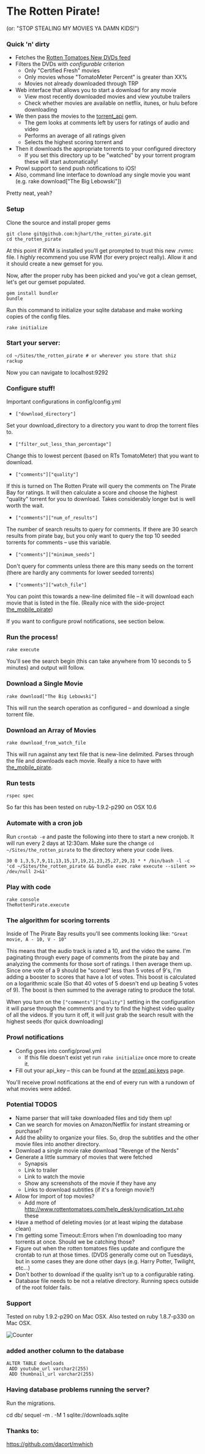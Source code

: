 # The Rotten Pirate! 
(or: "STOP STEALING MY MOVIES YA DAMN KIDS!")

### Quick 'n' dirty

 - Fetches the [Rotten Tomatoes New DVDs feed](http://www.rottentomatoes.com/syndication/tab/new_releases.txt)
 - Filters the DVDs with *configurable* criterion
   - Only "Certified Fresh" movies
   - Only movies whose "TomatoMeter Percent" is greater than XX%
   - Movies not already downloaded through TRP
 - Web interface that allows you to start a download for any movie
   - View most recently downloaded movies and view youtube trailers
   - Check whether movies are available on netflix, itunes, or hulu before downloading
 - We then pass the movies to the [torrent_api](https://github.com/hjhart/torrent_api) gem.
   - The gem looks at comments left by users for ratings of audio and video
   - Performs an average of all ratings given
   - Selects the highest scoring torrent and
 - Then it downloads the appropriate torrents to your configured directory
   - If you set this directory up to be "watched" by your torrent program these will start automatically!
 - Prowl support to send push notifications to iOS!
 - Also, command line interface to download any single movie you want (e.g. rake download["The Big Lebowski"])

Pretty neat, yeah?

### Setup

Clone the source and install proper gems

	git clone git@github.com:hjhart/the_rotten_pirate.git
	cd the_rotten_pirate
	
At this point if RVM is installed you'll get prompted to trust this new .rvmrc file. I *highly* recommend you use RVM (for every project really). Allow it and it should create a new gemset for you.

Now, after the proper ruby has been picked and you've got a clean gemset, let's get our gemset populated.

	gem install bundler
	bundle

Run this command to initialize your sqlite database and make working copies of the config files.

	rake initialize

### Start your server:

    cd ~/Sites/the_rotten_pirate # or wherever you store that shiz
    rackup

Now you can navigate to localhost:9292

### Configure stuff!

Important configurations in config/config.yml

* `["download_directory"]`

Set your download_directory to a directory you want to drop the torrent files to.

* `["filter_out_less_than_percentage"]`

Change this to lowest percent (based on RTs TomatoMeter) that you want to download.

* `["comments"]["quality"]`

If this is turned on The Rotten Pirate will query the comments on The Pirate Bay for ratings. It will then calculate a score and choose the highest "quality" torrent for you to download. Takes considerably longer but is well worth the wait.

* `["comments"]["num_of_results"]`

The number of search results to query for comments. If there are 30 search results from pirate bay, but you only want to query the top 10 seeded torrents for comments – use this variable.

* `["comments"]["minimum_seeds"]`

Don't query for comments unless there are this many seeds on the torrent (there are hardly any comments for lower seeded torrents)

* `["comments"]["watch_file"]`

You can point this towards a new-line delimited file – it will download each movie that is listed in the file. (Really nice with the  side-project [the_mobile_pirate](https://github.com/hjhart/the_mobile_pirate))

If you want to configure prowl notifications, see section below.

### Run the process!

	rake execute
	
You'll see the search begin (this can take anywhere from 10 seconds to 5 minutes) and output will follow.

### Download a Single Movie

	rake download["The Big Lebowski"]
	
This will run the search operation as configured – and download a single torrent file.


### Download an Array of Movies

	rake download_from_watch_file
	
This will run against any text file that is new-line delimited. Parses through the file and downloads each movie. Really a nice to have with [the_mobile_pirate](https://github.com/hjhart/the_mobile_pirate). 

### Run tests

	rspec spec

So far this has been tested on ruby-1.9.2-p290 on OSX 10.6
		
### Automate with a cron job

Run `crontab -e` and paste the following into there to start a new cronjob. It will run every 2 days at 12:30am. Make sure the change `cd ~/Sites/the_rotten_pirate` to the directory where your code lives.

	30 0 1,3,5,7,9,11,13,15,17,19,21,23,25,27,29,31 * * /bin/bash -l -c 'cd ~/Sites/the_rotten_pirate && bundle exec rake execute --silent >> /dev/null 2>&1'

### Play with code

	rake console
	TheRottenPirate.execute

### The algorithm for scoring torrents

Inside of The Pirate Bay results you'll see comments looking like: `"Great movie, A - 10, V - 10"`

This means that the audio track is rated a 10, and the video the same. I'm paginating through every page of comments from the pirate bay and analyzing the comments for those sort of ratings. I then average them up. Since one vote of a 9 should be "scored" less than 5 votes of 9's, I'm adding a booster to scores that have a lot of votes. This boost is calculated on a logarithmic scale (So that 40 votes of 5 doesn't end up beating 5 votes of 9). The boost is then summed to the average rating to produce the total.

When you turn on the `["comments"]["quality"]` setting in the configuration it will parse through the comments and try to find the highest video quality of all the videos. If you turn it off, it will just grab the search result with the highest seeds (for quick downloading) 

### Prowl notifications

- Config goes into config/prowl.yml
  - If this file doesn't exist yet run `rake initialize` once more to create it.
- Fill out your api_key – this can be found at the [prowl api keys](https://www.prowlapp.com/api_settings.php) page.

You'll receive prowl notifications at the end of every run with a rundown of what movies were added.

### Potential TODOS

* Name parser that will take downloaded files and tidy them up!
* Can we search for movies on Amazon/Netflix for instant streaming or purchase?
* Add the ability to organize your files. So, drop the subtitles and the other movie files into another directory.
* Download a single movie rake download "Revenge of the Nerds"
* Generate a little summary of movies that were fetched
	* Synapsis
	* Link to trailer
	* Link to watch the movie
	* Show any screenshots of the movie if they have any
	* Links to download subtitles (if it's a foreign movie?)
* Allow for import of top movies?
	* Add more of http://www.rottentomatoes.com/help_desk/syndication_txt.php these
* Have a method of deleting movies (or at least wiping the database clean)
* I'm getting some Timeout::Errors when I'm downloading too many torrents at once. Should we be catching those?
* Figure out when the rotten tomatoes files update and configure the crontab to run at those times. (DVDS generally come out on Tuesdays, but in some cases they are done other days (e.g. Harry Potter, Twilight, etc...)
* Don't bother to download if the quality isn't up to a configurable rating.
* Database file needs to be not a relative directory. Running specs outside of the root folder fails.

### Support

Tested on ruby 1.9.2-p290 on Mac OSX.
Also tested on ruby 1.8.7-p330 on Mac OSX.


![Counter](http://counter.hjhart.com/the_rotten_pirate.jpg "Counter")


### added another column to the database

	ALTER TABLE downloads
	 ADD youtube_url varchar2(255)
	 ADD thumbnail_url varchar2(255)

### Having database problems running the server?

Run the migrations.

  cd db/
  sequel -m . -M 1 sqlite://downloads.sqlite

### Thanks to:

https://github.com/dacort/mwhich
